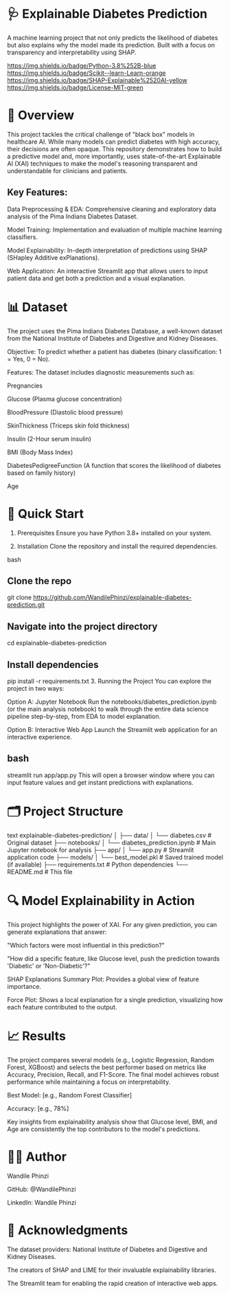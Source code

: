 # 🩺 Explainable Diabetes Prediction
A machine learning project that not only predicts the likelihood of diabetes but also explains why the model made its prediction. Built with a focus on transparency and interpretability using SHAP.

https://img.shields.io/badge/Python-3.8%252B-blue
https://img.shields.io/badge/Scikit--learn-Learn-orange
https://img.shields.io/badge/SHAP-Explainable%2520AI-yellow
https://img.shields.io/badge/License-MIT-green

# 📖 Overview
This project tackles the critical challenge of "black box" models in healthcare AI. While many models can predict diabetes with high accuracy, their decisions are often opaque. This repository demonstrates how to build a predictive model and, more importantly, uses state-of-the-art Explainable AI (XAI) techniques to make the model's reasoning transparent and understandable for clinicians and patients.

## Key Features:

Data Preprocessing & EDA: Comprehensive cleaning and exploratory data analysis of the Pima Indians Diabetes Dataset.

Model Training: Implementation and evaluation of multiple machine learning classifiers.

Model Explainability: In-depth interpretation of predictions using SHAP (SHapley Additive exPlanations).

Web Application: An interactive Streamlit app that allows users to input patient data and get both a prediction and a visual explanation.

# 📊 Dataset
The project uses the Pima Indians Diabetes Database, a well-known dataset from the National Institute of Diabetes and Digestive and Kidney Diseases.

Objective: To predict whether a patient has diabetes (binary classification: 1 = Yes, 0 = No).

Features: The dataset includes diagnostic measurements such as:

Pregnancies

Glucose (Plasma glucose concentration)

BloodPressure (Diastolic blood pressure)

SkinThickness (Triceps skin fold thickness)

Insulin (2-Hour serum insulin)

BMI (Body Mass Index)

DiabetesPedigreeFunction (A function that scores the likelihood of diabetes based on family history)

Age
# 🚀 Quick Start
1. Prerequisites
Ensure you have Python 3.8+ installed on your system.

2. Installation
Clone the repository and install the required dependencies.

bash
## Clone the repo
git clone https://github.com/WandilePhinzi/explainable-diabetes-prediction.git

## Navigate into the project directory
cd explainable-diabetes-prediction

## Install dependencies
pip install -r requirements.txt
3. Running the Project
You can explore the project in two ways:

Option A: Jupyter Notebook
Run the notebooks/diabetes_prediction.ipynb (or the main analysis notebook) to walk through the entire data science pipeline step-by-step, from EDA to model explanation.

Option B: Interactive Web App
Launch the Streamlit web application for an interactive experience.

## bash
streamlit run app/app.py
This will open a browser window where you can input feature values and get instant predictions with explanations.

# 🗂️ Project Structure
text
explainable-diabetes-prediction/
│
├── data/
│   └── diabetes.csv                 # Original dataset
├── notebooks/
│   └── diabetes_prediction.ipynb    # Main Jupyter notebook for analysis
├── app/
│   └── app.py                       # Streamlit application code
├── models/
│   └── best_model.pkl               # Saved trained model (if available)
├── requirements.txt                  # Python dependencies
└── README.md                        # This file
# 🔍 Model Explainability in Action
This project highlights the power of XAI. For any given prediction, you can generate explanations that answer:

"Which factors were most influential in this prediction?"

"How did a specific feature, like Glucose level, push the prediction towards 'Diabetic' or 'Non-Diabetic'?"

SHAP Explanations
Summary Plot: Provides a global view of feature importance.

Force Plot: Shows a local explanation for a single prediction, visualizing how each feature contributed to the output.

# 📈 Results
The project compares several models (e.g., Logistic Regression, Random Forest, XGBoost) and selects the best performer based on metrics like Accuracy, Precision, Recall, and F1-Score. The final model achieves robust performance while maintaining a focus on interpretability.

Best Model: [e.g., Random Forest Classifier]

Accuracy: [e.g., 78%]

Key insights from explainability analysis show that Glucose level, BMI, and Age are consistently the top contributors to the model's predictions.

# 👨‍💻 Author
Wandile Phinzi

GitHub: @WandilePhinzi

LinkedIn: Wandile Phinzi

# 🙏 Acknowledgments
The dataset providers: National Institute of Diabetes and Digestive and Kidney Diseases.

The creators of SHAP and LIME for their invaluable explainability libraries.

The Streamlit team for enabling the rapid creation of interactive web apps.
